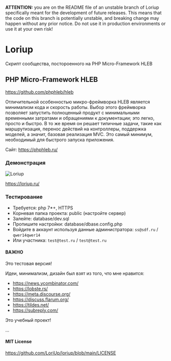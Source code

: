**ATTENTION:** you are on the README file of an unstable branch of Loriup specifically meant for the development of future releases. This means that the code on this branch is potentially unstable, and breaking change may happen without any prior notice. Do not use it in production environments or use it at your own risk!

# Loriup
Скрипт сообщества, постороенного на PHP Micro-Framework HLEB

## PHP Micro-Framework HLEB
https://github.com/phphleb/hleb

Отличительной особенностью микро-фреймворка HLEB является минимализм кода и скорость работы. Выбор этого фреймворка позволяет запустить полноценный продукт с минимальными временными затратами и обращениями к документации; это легко, просто и быстро. В то же время он решает типичные задачи, такие как маршрутизация, перенос действий на контроллеры, поддержка моделей, а значит, базовая реализация MVC. Это самый минимум, необходимый для быстрого запуска приложения.

Сайт: https://phphleb.ru/

### Демонстрация

![Loriup](https://raw.githubusercontent.com/Toxu-ru/AreaDev/main/public/assets/images/areadev.jpg)

https://loriup.ru/

### Тестирование

*   Требуется: php 7*+, HTTPS 
*   Корневая папка проекта: public (настройте сервер)
*   Залейте: database/dev.sql
*   Пропишите настройки: database/dbase.config.php
*   Войдите в аккаунт используя данные администратора: `ss@sdf.ru` / `qwer14qwer14`
*   Или участника: `test@test.ru` / `test@test.ru`

#### ВАЖНО

Это тестовая версия!

Идеи, минимализм, дизайн был взят из того, что мне нравится:

*   https://news.ycombinator.com/
*   https://lobste.rs/
*   https://meta.discourse.org/
*   https://discuss.flarum.org/
*   https://tildes.net/
*   https://subreply.com/

Это учебный проект!

...

#### MIT License

https://github.com/LoriUp/loriup/blob/main/LICENSE 